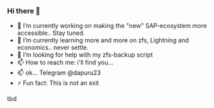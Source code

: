 ### Hi there 👋

- 🔭 I’m currently working on making the "new" SAP-ecosystem more accessible.. Stay tuned.
- 🌱 I’m currently learning more and more on zfs, Lightning and economics.. never settle.
- 🤔 I’m looking for help with my zfs-backup script
- 📫 How to reach me: i'll find you...
- 📫 ok... Telegram @dapuru23
- ⚡ Fun fact: This is not an exit

tbd

